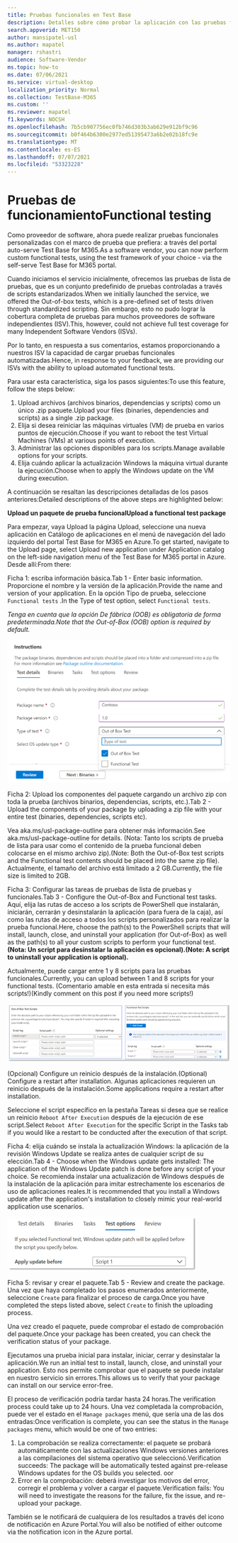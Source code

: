 ```yaml
---
title: Pruebas funcionales en Test Base
description: Detalles sobre cómo probar la aplicación con las pruebas funcionales automatizadas existentes
search.appverid: MET150
author: mansipatel-usl
ms.author: mapatel
manager: rshastri
audience: Software-Vendor
ms.topic: how-to
ms.date: 07/06/2021
ms.service: virtual-desktop
localization_priority: Normal
ms.collection: TestBase-M365
ms.custom: ''
ms.reviewer: mapatel
f1.keywords: NOCSH
ms.openlocfilehash: 7b5cb907756ec0fb746d303b3ab629e912bf9c96
ms.sourcegitcommit: b0f464b6300e2977ed51395473a6b2e02b18fc9e
ms.translationtype: MT
ms.contentlocale: es-ES
ms.lasthandoff: 07/07/2021
ms.locfileid: "53323228"
---
```

# <a name="functional-testing"></a><span data-ttu-id="ed231-103">Pruebas de funcionamiento</span><span class="sxs-lookup"><span data-stu-id="ed231-103">Functional testing</span></span>

<span data-ttu-id="ed231-104">Como proveedor de software, ahora puede realizar pruebas funcionales personalizadas con el marco de prueba que prefiera: a través del portal auto-serve Test Base for M365.</span><span class="sxs-lookup"><span data-stu-id="ed231-104">As a software vendor, you can now perform custom functional tests, using the test framework of your choice - via the self-serve Test Base for M365 portal.</span></span> 

<span data-ttu-id="ed231-105">Cuando iniciamos el servicio inicialmente, ofrecemos las pruebas de lista de pruebas, que es un conjunto predefinido de pruebas controladas a través de scripts estandarizados.</span><span class="sxs-lookup"><span data-stu-id="ed231-105">When we initially launched the service, we offered the Out-of-box tests, which is a pre-defined set of tests driven through standardized scripting.</span></span> <span data-ttu-id="ed231-106">Sin embargo, esto no pudo lograr la cobertura completa de pruebas para muchos proveedores de software independientes (ISV).</span><span class="sxs-lookup"><span data-stu-id="ed231-106">This, however, could not achieve full test coverage for many Independent Software Vendors (ISVs).</span></span> 

<span data-ttu-id="ed231-107">Por lo tanto, en respuesta a sus comentarios, estamos proporcionando a nuestros ISV la capacidad de cargar pruebas funcionales automatizadas.</span><span class="sxs-lookup"><span data-stu-id="ed231-107">Hence, in response to your feedback, we are providing our ISVs with the ability to upload automated functional tests.</span></span>

<span data-ttu-id="ed231-108">Para usar esta característica, siga los pasos siguientes:</span><span class="sxs-lookup"><span data-stu-id="ed231-108">To use this feature, follow the steps below:</span></span>

1. <span data-ttu-id="ed231-109">Upload archivos (archivos binarios, dependencias y scripts) como un único .zip paquete.</span><span class="sxs-lookup"><span data-stu-id="ed231-109">Upload your files (binaries, dependencies and scripts) as a single .zip package.</span></span>
2. <span data-ttu-id="ed231-110">Elija si desea reiniciar las máquinas virtuales (VM) de prueba en varios puntos de ejecución.</span><span class="sxs-lookup"><span data-stu-id="ed231-110">Choose if you want to reboot the test Virtual Machines (VMs) at various points of execution.</span></span>
3. <span data-ttu-id="ed231-111">Administrar las opciones disponibles para los scripts.</span><span class="sxs-lookup"><span data-stu-id="ed231-111">Manage available options for your scripts.</span></span>
4. <span data-ttu-id="ed231-112">Elija cuándo aplicar la actualización Windows la máquina virtual durante la ejecución.</span><span class="sxs-lookup"><span data-stu-id="ed231-112">Choose when to apply the Windows update on the VM during execution.</span></span>

<span data-ttu-id="ed231-113">A continuación se resaltan las descripciones detalladas de los pasos anteriores:</span><span class="sxs-lookup"><span data-stu-id="ed231-113">Detailed descriptions of the above steps are highlighted below:</span></span>

<span data-ttu-id="ed231-114">**Upload un paquete de prueba funcional**</span><span class="sxs-lookup"><span data-stu-id="ed231-114">**Upload a functional test package**</span></span>

<span data-ttu-id="ed231-115">Para empezar, vaya Upload la página Upload, seleccione una nueva aplicación en Catálogo de aplicaciones en el menú de navegación del lado izquierdo del portal Test Base for M365 en Azure.</span><span class="sxs-lookup"><span data-stu-id="ed231-115">To get started, navigate to the Upload page, select Upload new application under Application catalog on the left-side navigation menu of the Test Base for M365 portal in Azure.</span></span> <span data-ttu-id="ed231-116">Desde allí:</span><span class="sxs-lookup"><span data-stu-id="ed231-116">From there:</span></span>

<span data-ttu-id="ed231-117">Ficha 1: escriba información básica.</span><span class="sxs-lookup"><span data-stu-id="ed231-117">Tab 1 - Enter basic information.</span></span> <span data-ttu-id="ed231-118">Proporcione el nombre y la versión de la aplicación.</span><span class="sxs-lookup"><span data-stu-id="ed231-118">Provide the name and version of your application.</span></span> <span data-ttu-id="ed231-119">En la opción Tipo de prueba, seleccione ```Functional tests``` .</span><span class="sxs-lookup"><span data-stu-id="ed231-119">In the Type of test option, select ```Functional tests```.</span></span> 

<span data-ttu-id="ed231-120">*Tenga en cuenta que la opción De fábrica (OOB) es obligatoria de forma predeterminada.*</span><span class="sxs-lookup"><span data-stu-id="ed231-120">*Note that the Out-of-Box (OOB) option is required by default.*</span></span>


![Seleccionar la pestaña de pruebas funcionales](Media/functional_testing_tab1.png)

<span data-ttu-id="ed231-122">Ficha 2: Upload los componentes del paquete cargando un archivo zip con toda la prueba (archivos binarios, dependencias, scripts, etc.).</span><span class="sxs-lookup"><span data-stu-id="ed231-122">Tab 2 - Upload the components of your package by uploading a zip file with your entire test (binaries, dependencies, scripts etc).</span></span> 

<span data-ttu-id="ed231-123">Vea aka.ms/usl-package-outline para obtener más información.</span><span class="sxs-lookup"><span data-stu-id="ed231-123">See aka.ms/usl-package-outline for details.</span></span> <span data-ttu-id="ed231-124">(Nota: Tanto los scripts de prueba de lista para usar como el contenido de la prueba funcional deben colocarse en el mismo archivo zip).</span><span class="sxs-lookup"><span data-stu-id="ed231-124">(Note: Both the Out-of-Box test scripts and the Functional test contents should be placed into the same zip file).</span></span> <span data-ttu-id="ed231-125">Actualmente, el tamaño del archivo está limitado a 2 GB.</span><span class="sxs-lookup"><span data-stu-id="ed231-125">Currently, the file size is limited to 2GB.</span></span>

<span data-ttu-id="ed231-126">Ficha 3: Configurar las tareas de pruebas de lista de pruebas y funcionales.</span><span class="sxs-lookup"><span data-stu-id="ed231-126">Tab 3 - Configure the Out-of-Box and Functional test tasks.</span></span> <span data-ttu-id="ed231-127">Aquí, elija las rutas de acceso a los scripts de PowerShell que instalarán, iniciarán, cerrarán y desinstalarán la aplicación (para fuera de la caja), así como las rutas de acceso a todos los scripts personalizados para realizar la prueba funcional.</span><span class="sxs-lookup"><span data-stu-id="ed231-127">Here, choose the path(s) to the PowerShell scripts that will install, launch, close, and uninstall your application (for Out-of-Box) as well as the path(s) to all your custom scripts to perform your functional test.</span></span> <span data-ttu-id="ed231-128">**(Nota: Un script para desinstalar la aplicación es opcional).**</span><span class="sxs-lookup"><span data-stu-id="ed231-128">**(Note: A script to uninstall your application is optional).**</span></span>

<span data-ttu-id="ed231-129">Actualmente, puede cargar entre 1 y 8 scripts para las pruebas funcionales.</span><span class="sxs-lookup"><span data-stu-id="ed231-129">Currently, you can upload between 1 and 8 scripts for your functional tests.</span></span> <span data-ttu-id="ed231-130">(Comentario amable en esta entrada si necesita más scripts!)</span><span class="sxs-lookup"><span data-stu-id="ed231-130">(Kindly comment on this post if you need more scripts!)</span></span>

![Upload hasta 8 scripts con pruebas funcionales](Media/functional_testing_tab3.png)

<span data-ttu-id="ed231-132">(Opcional) Configure un reinicio después de la instalación.</span><span class="sxs-lookup"><span data-stu-id="ed231-132">(Optional) Configure a restart after installation.</span></span> <span data-ttu-id="ed231-133">Algunas aplicaciones requieren un reinicio después de la instalación.</span><span class="sxs-lookup"><span data-stu-id="ed231-133">Some applications require a restart after installation.</span></span> 

<span data-ttu-id="ed231-134">Seleccione el script específico en la pestaña Tareas si desea que se realice un reinicio ```Reboot After Execution``` después de la ejecución de ese script.</span><span class="sxs-lookup"><span data-stu-id="ed231-134">Select ```Reboot After Execution``` for the specific Script in the Tasks tab if you would like a restart to be conducted after the execution of that script.</span></span>

<span data-ttu-id="ed231-135">Ficha 4: elija cuándo se instala la actualización Windows: la aplicación de la revisión Windows Update se realiza antes de cualquier script de su elección.</span><span class="sxs-lookup"><span data-stu-id="ed231-135">Tab 4 - Choose when the Windows update gets installed: The application of the Windows Update patch is done before any script of your choice.</span></span> <span data-ttu-id="ed231-136">Se recomienda instalar una actualización de Windows después de la instalación de la aplicación para imitar estrechamente los escenarios de uso de aplicaciones reales.</span><span class="sxs-lookup"><span data-stu-id="ed231-136">It is recommended that you install a Windows update after the application's installation to closely mimic your real-world application use scenarios.</span></span>

![La actualización Windows puede instalarse después de un script específico](Media/functional_testing_tab4.png)

<span data-ttu-id="ed231-138">Ficha 5: revisar y crear el paquete.</span><span class="sxs-lookup"><span data-stu-id="ed231-138">Tab 5 - Review and create the package.</span></span> <span data-ttu-id="ed231-139">Una vez que haya completado los pasos enumerados anteriormente, seleccione ```Create``` para finalizar el proceso de carga.</span><span class="sxs-lookup"><span data-stu-id="ed231-139">Once you have completed the steps listed above, select ```Create``` to finish the uploading process.</span></span>

<span data-ttu-id="ed231-140">Una vez creado el paquete, puede comprobar el estado de comprobación del paquete.</span><span class="sxs-lookup"><span data-stu-id="ed231-140">Once your package has been created, you can check the verification status of your package.</span></span>

<span data-ttu-id="ed231-141">Ejecutamos una prueba inicial para instalar, iniciar, cerrar y desinstalar la aplicación.</span><span class="sxs-lookup"><span data-stu-id="ed231-141">We run an initial test to install, launch, close, and uninstall your application.</span></span> <span data-ttu-id="ed231-142">Esto nos permite comprobar que el paquete se puede instalar en nuestro servicio sin errores.</span><span class="sxs-lookup"><span data-stu-id="ed231-142">This allows us to verify that your package can install on our service error-free.</span></span>

<span data-ttu-id="ed231-143">El proceso de verificación podría tardar hasta 24 horas.</span><span class="sxs-lookup"><span data-stu-id="ed231-143">The verification process could take up to 24 hours.</span></span> <span data-ttu-id="ed231-144">Una vez completada la comprobación, puede ver el estado en el ```Manage packages``` menú, que sería una de las dos entradas:</span><span class="sxs-lookup"><span data-stu-id="ed231-144">Once verification is complete, you can see the status in the ```Manage packages``` menu, which would be one of two entries:</span></span>

1. <span data-ttu-id="ed231-145">La comprobación se realiza correctamente: el paquete se probará automáticamente con las actualizaciones Windows versiones anteriores a las compilaciones del sistema operativo que seleccionó.</span><span class="sxs-lookup"><span data-stu-id="ed231-145">Verification succeeds: The package will be automatically tested against pre-release Windows updates for the OS builds you selected.</span></span>
<span data-ttu-id="ed231-146">o</span><span class="sxs-lookup"><span data-stu-id="ed231-146">or</span></span>
2. <span data-ttu-id="ed231-147">Error en la comprobación: deberá investigar los motivos del error, corregir el problema y volver a cargar el paquete.</span><span class="sxs-lookup"><span data-stu-id="ed231-147">Verification fails: You will need to investigate the reasons for the failure, fix the issue, and re-upload your package.</span></span>

<span data-ttu-id="ed231-148">También se le notificará de cualquiera de los resultados a través del icono de notificación en Azure Portal.</span><span class="sxs-lookup"><span data-stu-id="ed231-148">You will also be notified of either outcome via the notification icon in the Azure portal.</span></span>
